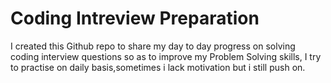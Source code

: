 # Coding Intreview Preparation
I created this Github repo to share my day to day progress on solving coding interview questions so as to improve my Problem Solving skills,
I try to practise on daily basis,sometimes i lack motivation but i still push on.

